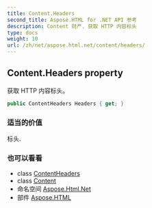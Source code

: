 ```yaml
---
title: Content.Headers
second_title: Aspose.HTML for .NET API 参考
description: Content 财产. 获取 HTTP 内容标头
type: docs
weight: 10
url: /zh/net/aspose.html.net/content/headers/
---
```

## Content.Headers property

获取 HTTP 内容标头。

```csharp
public ContentHeaders Headers { get; }
```

### 适当的价值

标头.

### 也可以看看

* class [ContentHeaders](../../contentheaders/)
* class [Content](../)
* 命名空间 [Aspose.Html.Net](../../content/)
* 部件 [Aspose.HTML](../../../)


